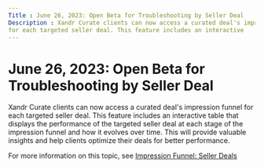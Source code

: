 ```yaml
---
Title : June 26, 2023: Open Beta for Troubleshooting by Seller Deal
Description : Xandr Curate clients can now access a curated deal's impression funnel
for each targeted seller deal. This feature includes an interactive
---
```



# June 26, 2023: Open Beta for Troubleshooting by Seller Deal



Xandr Curate clients can now access a curated deal's impression funnel
for each targeted seller deal. This feature includes an interactive
table that displays the performance of the targeted seller deal at each
stage of the impression funnel and how it evolves over time. This will
provide valuable insights and help clients optimize their deals for
better performance.

For more information on this topic, see
<a href="impression-funnel-seller-deals-curate.html"
class="xref">Impression Funnel: Seller Deals</a>




